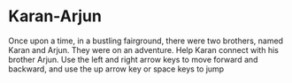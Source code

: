 # Karan-Arjun
Once upon a time, in a bustling fairground, there were two brothers, named Karan and Arjun. They were on an adventure.
 Help Karan connect with his brother Arjun.
 Use the left and right arrow keys to move forward and backward, and use the up arrow key or space keys to jump